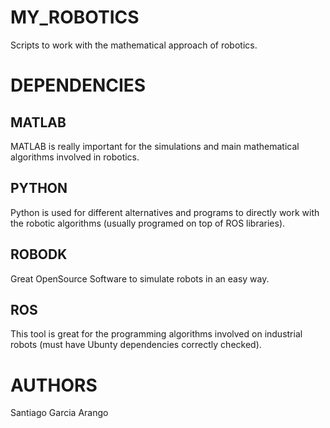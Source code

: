 # MY_ROBOTICS
Scripts to work with the mathematical approach of robotics.

# DEPENDENCIES

## MATLAB
MATLAB is really important for the simulations and main mathematical algorithms involved in robotics.

## PYTHON
Python is used for different alternatives and programs to directly work with the robotic algorithms (usually programed on top of ROS libraries).

## ROBODK
Great OpenSource Software to simulate robots in an easy way.


## ROS
This tool is great for the programming algorithms involved on industrial robots (must have Ubunty dependencies correctly checked).



# AUTHORS
Santiago Garcia Arango
